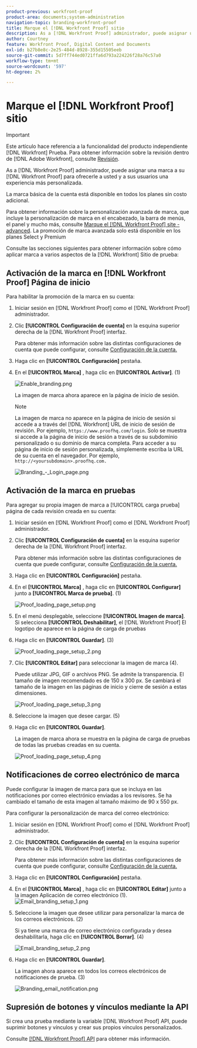 ```yaml
---
product-previous: workfront-proof
product-area: documents;system-administration
navigation-topic: branding-workfront-proof
title: Marque el [!DNL Workfront Proof] sitio
description: As a [!DNL Workfront Proof] administrador, puede asignar una marca a su [!DNL Workfront Proof] para ofrecerle a usted y a sus usuarios una experiencia más personalizada.
author: Courtney
feature: Workfront Proof, Digital Content and Documents
exl-id: b27b8e8c-2e25-484d-8928-355d15505eeb
source-git-commit: 5d7ff744ed0721ffa6d793a224226f28a76c57a0
workflow-type: tm+mt
source-wordcount: '597'
ht-degree: 2%

---
```


# Marque el [!DNL Workfront Proof] sitio

>[!IMPORTANT]
>
>Este artículo hace referencia a la funcionalidad del producto independiente [!DNL Workfront] Prueba. Para obtener información sobre la revisión dentro de [!DNL Adobe Workfront], consulte [Revisión](../../../review-and-approve-work/proofing/proofing.md).

As a [!DNL Workfront Proof] administrador, puede asignar una marca a su [!DNL Workfront Proof] para ofrecerle a usted y a sus usuarios una experiencia más personalizada.

La marca básica de la cuenta está disponible en todos los planes sin costo adicional.

Para obtener información sobre la personalización avanzada de marca, que incluye la personalización de marca en el encabezado, la barra de menús, el panel y mucho más, consulte [Marque el [!DNL Workfront Proof] site - advanced](../../../workfront-proof/wp-acct-admin/branding/brand-wp-site-advanced.md). La promoción de marca avanzada solo está disponible en los planes Select y Premium

Consulte las secciones siguientes para obtener información sobre cómo aplicar marca a varios aspectos de la [!DNL Workfront] Sitio de prueba:

## Activación de la marca en [!DNL Workfront Proof] Página de inicio

Para habilitar la promoción de la marca en su cuenta:

1. Iniciar sesión en [!DNL Workfront Proof] como el [!DNL Workfront Proof] administrador.
1. Clic **[!UICONTROL Configuración de cuenta]** en la esquina superior derecha de la [!DNL Workfront Proof] interfaz.

   Para obtener más información sobre las distintas configuraciones de cuenta que puede configurar, consulte [Configuración de la cuenta.](https://support.workfront.com/hc/en-us/sections/115000912147-Account-Settings)

1. Haga clic en **[!UICONTROL Configuración]** pestaña.
1. En el **[!UICONTROL Marca]** , haga clic en **[!UICONTROL Activar]**. (1)

   ![Enable_branding.png](assets/enable-branding-350x177.png)

   La imagen de marca ahora aparece en la página de inicio de sesión.

   >[!NOTE]
   >
   >La imagen de marca no aparece en la página de inicio de sesión si accede a a través del [!DNL Workfront] URL de inicio de sesión de revisión. Por ejemplo, `https://www.proofhq.com/login`. Solo se muestra si accede a la página de inicio de sesión a través de su subdominio personalizado o su dominio de marca completa. Para acceder a su página de inicio de sesión personalizada, simplemente escriba la URL de su cuenta en el navegador. Por ejemplo, `http://<yoursubdomain>.proofhq.com.` <!--For more information about fully branded domains, see "Fully Branded Domains" in the article [Configure a branded domain in [!DNL Workfront Proof]](../../../workfront-proof/wp-acct-admin/branding/configure-branded-domain-in-wp.md).-->

   ![Branding_-_Login_page.png](assets/branding---login-page-350x198.png)

## Activación de la marca en pruebas

Para agregar su propia imagen de marca a [!UICONTROL carga prueba] página de cada revisión creada en su cuenta:

1. Iniciar sesión en [!DNL Workfront Proof] como el [!DNL Workfront Proof] administrador.
1. Clic **[!UICONTROL Configuración de cuenta]** en la esquina superior derecha de la [!DNL Workfront Proof] interfaz.

   Para obtener más información sobre las distintas configuraciones de cuenta que puede configurar, consulte [Configuración de la cuenta.](https://support.workfront.com/hc/en-us/sections/115000912147-Account-Settings)

1. Haga clic en **[!UICONTROL Configuración]** pestaña.
1. En el **[!UICONTROL Marca]** , haga clic en **[!UICONTROL Configurar]** junto a **[!UICONTROL Marca de prueba]**. (1)

   ![Proof_loading_page_setup.png](assets/proof-loading-page-setup-350x159.png)

1. En el menú desplegable, seleccione **[!UICONTROL Imagen de marca]**.
Si selecciona **[!UICONTROL Deshabilitar]**, el [!DNL Workfront Proof] El logotipo de aparece en la página de carga de pruebas

1. Haga clic en **[!UICONTROL Guardar]**. (3)

   ![Proof_loading_page_setup_2.png](assets/proof-loading-page-setup-2-350x164.png)

1. Clic **[!UICONTROL Editar]** para seleccionar la imagen de marca (4).

   Puede utilizar JPG, GIF o archivos PNG. Se admite la transparencia. El tamaño de imagen recomendado es de 150 x 300 px. Se cambiará el tamaño de la imagen en las páginas de inicio y cierre de sesión a estas dimensiones.

   ![Proof_loading_page_setup_3.png](assets/proof-loading-page-setup-3-350x116.png)

1. Seleccione la imagen que desee cargar. (5)
1. Haga clic en **[!UICONTROL Guardar]**.

   La imagen de marca ahora se muestra en la página de carga de pruebas de todas las pruebas creadas en su cuenta.

   ![Proof_loading_page_setup_4.png](assets/proof-loading-page-setup-4-350x97.png)

## Notificaciones de correo electrónico de marca

Puede configurar la imagen de marca para que se incluya en las notificaciones por correo electrónico enviadas a los revisores. Se ha cambiado el tamaño de esta imagen al tamaño máximo de 90 x 550 px.

Para configurar la personalización de marca del correo electrónico:

1. Iniciar sesión en [!DNL Workfront Proof] como el [!DNL Workfront Proof] administrador.
1. Clic **[!UICONTROL Configuración de cuenta]** en la esquina superior derecha de la [!DNL Workfront Proof] interfaz.

   Para obtener más información sobre las distintas configuraciones de cuenta que puede configurar, consulte [Configuración de la cuenta.](https://support.workfront.com/hc/en-us/sections/115000912147-Account-Settings)

1. Haga clic en **[!UICONTROL Configuración]** pestaña.
1. En el **[!UICONTROL Marca]** , haga clic en **[!UICONTROL Editar]** junto a la imagen Aplicación de correo electrónico (1).
   ![Email_branding_setup_1.png](assets/email-branding-setup-1-350x227.png)

1. Seleccione la imagen que desee utilizar para personalizar la marca de los correos electrónicos. (2)

   Si ya tiene una marca de correo electrónico configurada y desea deshabilitarla, haga clic en **[!UICONTROL Borrar]**. (4)

   ![Email_branding_setup_2.png](assets/email-branding-setup-2-350x96.png)

1. Haga clic en **[!UICONTROL Guardar]**.

   La imagen ahora aparece en todos los correos electrónicos de notificaciones de prueba. (3)

   ![Branding_email_notification.png](assets/branding---email-notification-350x195.png)

<!--
<h2 data-mc-conditions="QuicksilverOrClassic.Draft mode">Custom Sub-Domains</h2>
-->

<!--
<p data-mc-conditions="QuicksilverOrClassic.Draft mode">You can add your brand name to your Workfront Proof account URL. For example, your URL might look like this:</p>
-->

<!--
<p data-mc-conditions="QuicksilverOrClassic.Draft mode"><strong>http://yoursubdomain.proofhq.com</strong> </p>
-->

<!--
<p data-mc-conditions="QuicksilverOrClassic.Draft mode">This customization is also included in all your proof links, as well as in the 'From' email address for your proof notifications.</p>
-->

<!--
<p data-mc-conditions="QuicksilverOrClassic.Draft mode">For more information on how to set up a branded sub-domain, see <a href="../../../workfront-proof/wp-acct-admin/branding/configure-branded-domain-in-wp.md" class="MCXref xref">Configure a branded domain in Workfront Proof</a></p>
-->

## Supresión de botones y vínculos mediante la API

Si crea una prueba mediante la variable [!DNL Workfront Proof] API, puede suprimir botones y vínculos y crear sus propios vínculos personalizados.

Consulte [[!DNL Workfront Proof] API](https://api.proofhq.com/) para obtener más información.
